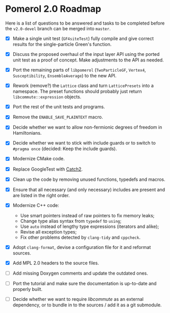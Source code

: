 Pomerol 2.0 Roadmap
===================

Here is a list of questions to be answered and tasks to be completed before the
`v2.0-devel` branch can be merged into `master`.

- [x] Make a single unit test (`GF4siteTest`) fully compile and give
      correct results for the single-particle Green's function.

- [x] Discuss the proposed overhaul of the input layer API using the ported
      unit test as a proof of concept. Make adjustments to the API as needed.

- [x] Port the remaining parts of `libpomerol` (`TwoParticleGF`,
      `Vertex4`, `Susceptibility`, `EnsembleAverage`) to the new API.

- [x] Rework (remove?) the `Lattice` class and turn `LatticePresets` into a
      namespace. The preset functions should probably just return
      `libcommute::expression` objects.

- [x] Port the rest of the unit tests and programs.

- [x] Remove the `ENABLE_SAVE_PLAINTEXT` macro.

- [x] Decide whether we want to allow non-fermionic degrees of freedom
      in Hamiltonians.

- [x] Decide whether we want to stick with include guards or to switch to
      `#pragma once` (decided: Keep the include guards).

- [x] Modernize CMake code.

- [x] Replace GoogleTest with [Catch2](https://github.com/catchorg/Catch2).

- [x] Clean up the code by removing unused functions, typedefs and macros.

- [x] Ensure that all necessary (and only necessary) includes are present and
      are listed in the right order.

- [x] Modernize C++ code:

    * Use smart pointers instead of raw pointers to fix memory leaks;
    * Change type alias syntax from `typedef` to `using`;
    * Use `auto` instead of lengthy type expressions (iterators and alike);
    * Revise all exception types;
    * Fix other problems detected by `clang-tidy` and `cppcheck`.

- [x] Adopt `clang-format`, devise a configuration file for it and reformat
      sources.

- [x] Add MPL 2.0 headers to the source files.

- [ ] Add missing Doxygen comments and update the outdated ones.

- [ ] Port the tutorial and make sure the documentation is up-to-date and
      properly built.

- [ ] Decide whether we want to require *libcommute* as an external
      dependency, or to bundle in to the sources / add it as a git submodule.


